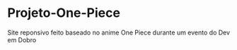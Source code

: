 # Projeto-One-Piece
 Site reponsivo feito baseado no anime One Piece durante um evento do Dev em Dobro